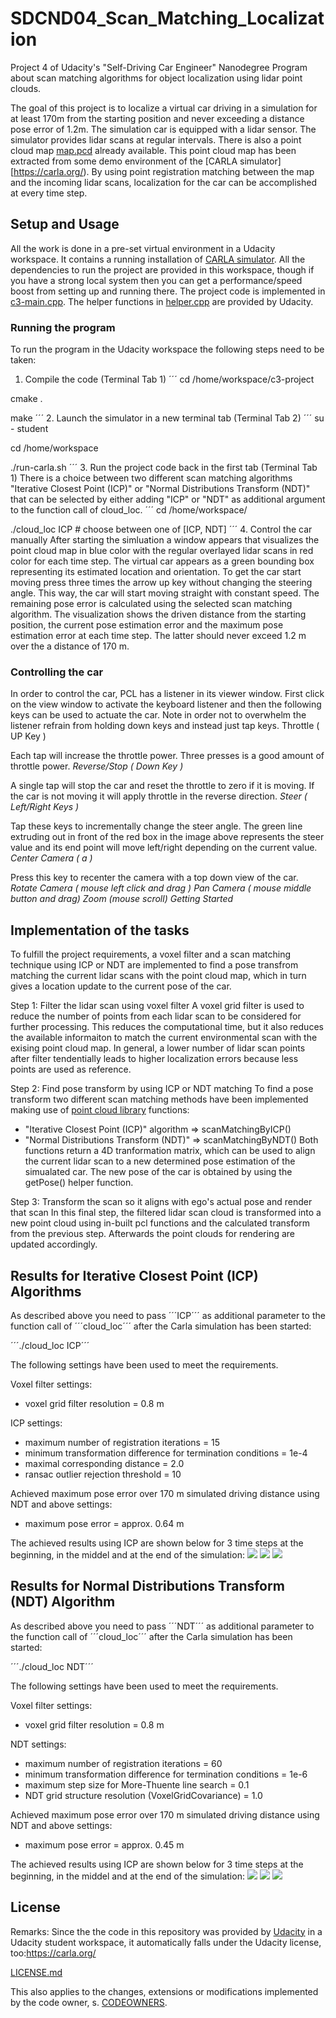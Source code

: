 # SDCND04_Scan_Matching_Localization
Project 4 of Udacity's "Self-Driving Car Engineer" Nanodegree Program about scan matching algorithms for object localization using lidar point clouds.

The goal of this project is to localize a virtual car driving in a simulation for at least 170m from the starting position and never exceeding a distance pose error of 1.2m. The simulation car is equipped with a lidar sensor. The simulator provides lidar scans at regular intervals. There is also a point cloud map [map.pcd](./map.pcd) already available. This point cloud map has been extracted from some demo environment of the [CARLA simulator][https://carla.org/). By using point registration matching between the map and the incoming lidar scans, localization for the car can be accomplished at every time step.

## Setup and Usage
All the work is done in a pre-set virtual environment in a Udacity workspace. It contains a running installation of [CARLA simulator](https://carla.org/). All the dependencies to run the project are provided in this workspace, though if you have a strong local system then you can get a performance/speed boost from setting up and running there. The project code is implemented in [c3-main.cpp](./c3-main.cpp). The helper functions in [helper.cpp](./helper.cpp) are provided by Udacity.

### Running the program
To run the program in the Udacity workspace the following steps need to be taken:

1. Compile the code (Terminal Tab 1)
´´´
cd /home/workspace/c3-project

cmake .

make
´´´
2. Launch the simulator in a new terminal tab (Terminal Tab 2)
´´´
su - student

cd /home/workspace

./run-carla.sh
´´´
3. Run the project code back in the first tab (Terminal Tab 1)
There is a choice between two different scan matching algorithms "Iterative Closest Point (ICP)" or "Normal Distributions Transform (NDT)" that can be selected by either adding "ICP" or "NDT" as additional argument to the function call of cloud_loc.
´´´
cd /home/workspace/

./cloud_loc ICP # choose between one of [ICP, NDT]
´´´
4. Control the car manually
After starting the simluation a window appears that visualizes the point cloud map in blue color with the regular overlayed lidar scans in red color for each time step. The virtual car appears as a green bounding box representing its estimated location and orientation. To get the car start moving press three times the arrow up key without changing the steering angle. This way, the car will start moving straight with constant speed. The remaining pose error is calculated using the selected scan matching algorithm. The visualization shows the driven distance from the starting position, the current pose estimation error and the maximum pose estimation error at each time step. The latter should never exceed 1.2 m over the a distance of 170 m.

### Controlling the car

In order to control the car, PCL has a listener in its viewer window. First click on the view window to activate the keyboard listener and then the following keys can be used to actuate the car. Note in order not to overwhelm the listener refrain from holding down keys and instead just tap keys.
Throttle ( UP Key )

Each tap will increase the throttle power. Three presses is a good amount of throttle power.
*Reverse/Stop ( Down Key )*

A single tap will stop the car and reset the throttle to zero if it is moving. If the car is not moving it will apply throttle in the reverse direction.
*Steer ( Left/Right Keys )*

Tap these keys to incrementally change the steer angle. The green line extruding out in front of the red box in the image above represents the steer value and its end point will move left/right depending on the current value.
*Center Camera ( a )*

Press this key to recenter the camera with a top down view of the car.
*Rotate Camera ( mouse left click and drag )*
*Pan Camera ( mouse middle button and drag)*
*Zoom (mouse scroll)*
*Getting Started*

## Implementation of the tasks
To fulfill the project requirements, a voxel filter and a scan matching technique using ICP or NDT are implemented to find a pose transfrom matching the current lidar scans with the point cloud map, which in turn gives a location update to the current pose of the car.

Step 1: Filter the lidar scan using voxel filter
A voxel grid filter is used to reduce the number of points from each lidar scan to be considered for further processing. This reduces the computational time, but it also reduces the available informaiton to match the current environmental scan with the exising point cloud map. In general, a lower number of lidar scan points after filter tendentially leads to higher localization errors because less points are used as reference.

Step 2: Find pose transform by using ICP or NDT matching
To find a pose transform two different scan matching methods have been implemented making use of [point cloud library]([https://pointclouds.org/) functions:
- "Iterative Closest Point (ICP)" algorithm => scanMatchingByICP()
- "Normal Distributions Transform (NDT)" => scanMatchingByNDT()
Both functions return a 4D tranformation matrix, which can be used to align the current lidar scan to a new determined pose estimation of the simualated car. The new pose of the car is obtained by using the getPose() helper function.

Step 3: Transform the scan so it aligns with ego's actual pose and render that scan
In this final step, the filtered lidar scan cloud is transformed into a new point cloud using in-built pcl functions and the calculated transform from the previous step. Afterwards the point clouds for rendering are updated accordingly.

## Results for Iterative Closest Point (ICP) Algorithms
As described above you need to pass ´´´ICP´´´ as additional parameter to the function call of ´´´cloud_loc´´´ after the Carla simulation has been started:

´´´./cloud_loc ICP´´´

The following settings have been used to meet the requirements.

Voxel filter settings:
- voxel grid filter resolution = 0.8 m

ICP settings:
- maximum number of registration iterations = 15
- minimum transformation difference for termination conditions = 1e-4
- maximal corresponding distance = 2.0
- ransac outlier rejection threshold = 10

Achieved maximum pose error over 170 m simulated driving distance using NDT and above settings:
- maximum pose error = approx. 0.64 m

The achieved results using ICP are shown below for 3 time steps at the beginning, in the middel and at the end of the simulation:
<img src="screenshots/ICP_test_start_pose_2022-10-16.png"/>
<img src="screenshots/ICP_test_mid_pose_2022-10-16.png"/>
<img src="screenshots/ICP_test_final_pose_2022-10-16.png"/>

## Results for Normal Distributions Transform (NDT) Algorithm
As described above you need to pass ´´´NDT´´´ as additional parameter to the function call of ´´´cloud_loc´´´ after the Carla simulation has been started:

´´´./cloud_loc NDT´´´

The following settings have been used to meet the requirements.

Voxel filter settings:
- voxel grid filter resolution = 0.8 m

NDT settings:
- maximum number of registration iterations = 60
- minimum transformation difference for termination conditions = 1e-6
- maximum step size for More-Thuente line search = 0.1
- NDT grid structure resolution (VoxelGridCovariance) = 1.0

Achieved maximum pose error over 170 m simulated driving distance using NDT and above settings:
- maximum pose error = approx. 0.45 m

The achieved results using ICP are shown below for 3 time steps at the beginning, in the middel and at the end of the simulation:
<img src="screenshots/NDT_test_start_pose_2022-10-16.png"/>
<img src="screenshots/NDT_test_mid_pose_2022-10-16.png"/>
<img src="screenshots/NDT_test_final_pose_2022-10-16.png"/>

## License
Remarks: Since the the code in this repository was provided by [Udacity](https://www.udacity.com/) in a Udacity student workspace, it automatically falls under the Udacity license, too:https://carla.org/

[LICENSE.md](./LICENSE.md)

This also applies to the changes, extensions or modifications implemented by the code owner, s. [CODEOWNERS](./CODEOWNERS).
